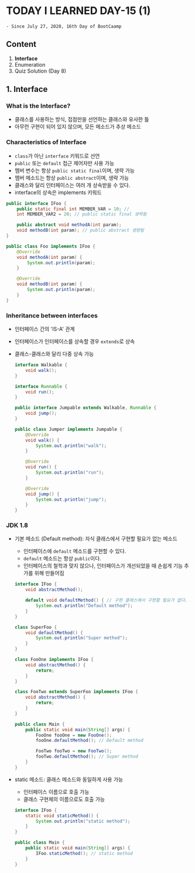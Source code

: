 # TODAY I LEARNED DAY-15 (1)
  `- Since July 27, 2020, 16th Day of BootCaamp`
  
## Content
  1. **Interface**
  2. Enumeration
  3. Quiz Solution (Day 8)
  
## 1. Interface  
### What is the Interface?  
   - 클래스를 사용하는 방식, 접점만을 선언하는 클래스와 유사한 틀  
   - 아무런 구현이 되어 있지 않으며, 모든 메소드가 추상 메소드  
      
### Characteristics of Interface  
   - `class`가 아닌 `interface` 키워드로 선언  
   - `public` 또는 `default` 접근 제어자만 사용 가능  
   - 멤버 변수는 항상 `public static final`이며, 생략 가능  
   - 멤버 메소드는 항상 `public abstract`이며, 생략 가능  
   - 클래스와 달리 인터페이스는 여러 개 상속받을 수 있다.
   - interface의 상속은 implements 키워드   

  ```java
  public interface IFoo {
      public static final int MEMBER_VAR = 10; // 
      int MEMBER_VAR2 = 20; // public static final 생략됨

      public abstract void methodA(int param);
      void methodB(int param); // public abstract 생량됨
  }

  public class Foo implements IFoo {
      @Override
      void methodA(int param) {
          System.out.println(param);
      }

      @Override
      void methodB(int param) {
          System.out.println(param);
      }
  }
  ```   

### Inheritance between interfaces

- 인터페이스 간의 'IS-A' 관계
- 인터페이스가 인터페이스를 상속할 경우 `extends`로 상속
- 클래스-클래스와 달리 다중 상속 가능

  ```java
  interface Walkable {
      void walk();
  }

  interface Runnable {
      void run();
  }

  public interface Jumpable extends Walkable, Runnable {
      void jump();
  }

  public class Jumper implements Jumpable {
      @Override
      void walk() {
          System.out.println("walk");
      }

      @Override
      void run() {
          System.out.println("run");
      }

      @Override
      void jump() {
          System.out.println("jump");
      }
  }
  ```

  
### JDK 1.8
- 기본 메소드 (Default method): 자식 클래스에서 구현할 필요가 없는 메소드
  - 인터페이스에 `default` 메소드를 구현할 수 있다.
  - `default` 메소드는 항상 `public`이다.
  - 인터페이스의 철학과 맞지 않으나, 인터페이스가 개선되었을 때 손쉽게 기능 추가를 위해 만들어짐

  ```java
  interface IFoo {
      void abstractMethod();

      default void defaultMethod() { // 구현 클래스에서 구현할 필요가 없다.
          System.out.println("Default method");
      }
  }

  class SuperFoo {
      void defaultMethod() {
          System.out.println("Super method");
      }
  }

  class FooOne implements IFoo {
      void abstractMethod() {
          return;
      }
  }

  class FooTwo extends SuperFoo implements IFoo {
      void abstractMethod() {
          return;
      }
  }

  public class Main {
      public static void main(String[] args) {
          FooOne fooOne = new FooOne();
          fooOne.defaultMethod(); // Default method

          FooTwo fooTwo = new FooTwo();
          fooTwo.defaultMethod(); // Super method
      }
  }
  ```

- static 메소드: 클래스 메소드와 동일하게 사용 가능
  - 인터페이스 이름으로 호출 가능
  - 클래스 구현체의 이름으로도 호출 가능

  ```java
  interface IFoo {
      static void staticMethod() {
          System.out.println("static method");
      }
  }

  public class Main {
      public static void main(String[] args) {
          IFoo.staticMethod(); // static method
      }
  }
  ```